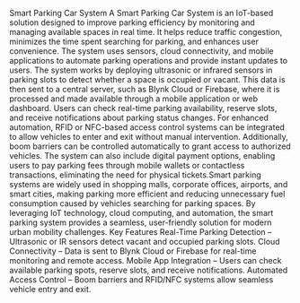 Smart Parking Car System
A Smart Parking Car System is an IoT-based solution designed to improve parking efficiency by monitoring and managing available spaces in real time. It helps reduce traffic congestion, minimizes the time spent searching for parking, and enhances user convenience. The system uses sensors, cloud connectivity, and mobile applications to automate parking operations and provide instant updates to users.
The system works by deploying ultrasonic or infrared sensors in parking slots to detect whether a space is occupied or vacant. This data is then sent to a central server, such as Blynk Cloud or Firebase, where it is processed and made available through a mobile application or web dashboard. Users can check real-time parking availability, reserve slots, and receive notifications about parking status changes.
For enhanced automation, RFID or NFC-based access control systems can be integrated to allow vehicles to enter and exit without manual intervention. Additionally, boom barriers can be controlled automatically to grant access to authorized vehicles. The system can also include digital payment options, enabling users to pay parking fees through mobile wallets or contactless transactions, eliminating the need for physical tickets.Smart parking systems are widely used in shopping malls, corporate offices, airports, and smart cities, making parking more efficient and reducing unnecessary fuel consumption caused by vehicles searching for parking spaces. By leveraging IoT technology, cloud computing, and automation, the smart parking system provides a seamless, user-friendly solution for modern urban mobility challenges.
Key Features
Real-Time Parking Detection – Ultrasonic or IR sensors detect vacant and occupied parking slots.
Cloud Connectivity – Data is sent to Blynk Cloud or Firebase for real-time monitoring and remote access.
Mobile App Integration – Users can check available parking spots, reserve slots, and receive notifications.
Automated Access Control – Boom barriers and RFID/NFC systems allow seamless vehicle entry and exit.
